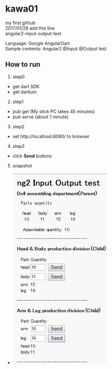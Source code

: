 ﻿# kawa01
my first github  
2017/01/28 add this line  
angular2-input-output-test  

Language: Google AngularDart  
Sample contents:  Angular2 @Input @Output test  

## How to run
1. step0
  * get dart SDK
  * get dartium
2. step1
  * pub get     (My stick PC takes 45 minutes)
  * pub serve   (about 1 minute)
3. step2
  * set http://localhost:8080/ to browser
4. step3
  * click **Send** buttons
5. snapshot
  * ![snapshot](./20170129-2.jpg)

